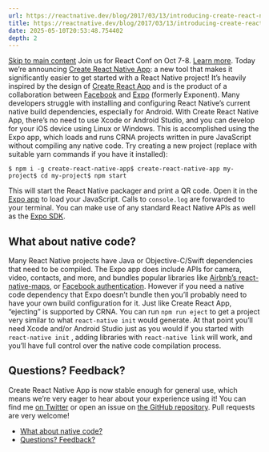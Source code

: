 ```yaml
---
url: https://reactnative.dev/blog/2017/03/13/introducing-create-react-native-app
title: https://reactnative.dev/blog/2017/03/13/introducing-create-react-native-app
date: 2025-05-10T20:53:48.754402
depth: 2
---
```


[Skip to main content](https://reactnative.dev/blog/2017/03/13/introducing-create-react-native-app#__docusaurus_skipToContent_fallback)
Join us for React Conf on Oct 7-8. [Learn more](https://conf.react.dev).
Today we’re announcing [Create React Native App](https://github.com/react-community/create-react-native-app): a new tool that makes it significantly easier to get started with a React Native project! It’s heavily inspired by the design of [Create React App](https://github.com/facebookincubator/create-react-app) and is the product of a collaboration between [Facebook](https://code.facebook.com) and [Expo](https://expo.io) (formerly Exponent).
Many developers struggle with installing and configuring React Native’s current native build dependencies, especially for Android. With Create React Native App, there’s no need to use Xcode or Android Studio, and you can develop for your iOS device using Linux or Windows. This is accomplished using the Expo app, which loads and runs CRNA projects written in pure JavaScript without compiling any native code.
Try creating a new project (replace with suitable yarn commands if you have it installed):
```
$ npm i -g create-react-native-app$ create-react-native-app my-project$ cd my-project$ npm start
```

This will start the React Native packager and print a QR code. Open it in the [Expo app](https://expo.io) to load your JavaScript. Calls to `console.log` are forwarded to your terminal. You can make use of any standard React Native APIs as well as the [Expo SDK](https://docs.expo.dev/versions/latest/).
## What about native code?[​](https://reactnative.dev/blog/2017/03/13/introducing-create-react-native-app#what-about-native-code "Direct link to What about native code?")
Many React Native projects have Java or Objective-C/Swift dependencies that need to be compiled. The Expo app does include APIs for camera, video, contacts, and more, and bundles popular libraries like [Airbnb’s react-native-maps](https://docs.expo.dev/versions/latest/sdk/map-view/), or [Facebook authentication](https://docs.expo.dev/versions/latest/sdk/facebook/). However if you need a native code dependency that Expo doesn’t bundle then you’ll probably need to have your own build configuration for it. Just like Create React App, “ejecting” is supported by CRNA.
You can run `npm run eject` to get a project very similar to what `react-native init` would generate. At that point you’ll need Xcode and/or Android Studio just as you would if you started with `react-native init` , adding libraries with `react-native link` will work, and you’ll have full control over the native code compilation process.
## Questions? Feedback?[​](https://reactnative.dev/blog/2017/03/13/introducing-create-react-native-app#questions-feedback "Direct link to Questions? Feedback?")
Create React Native App is now stable enough for general use, which means we’re very eager to hear about your experience using it! You can find me [on Twitter](https://twitter.com/dika10sune) or open an issue on [the GitHub repository](https://github.com/react-community/create-react-native-app). Pull requests are very welcome!
  * [What about native code?](https://reactnative.dev/blog/2017/03/13/introducing-create-react-native-app#what-about-native-code)
  * [Questions? Feedback?](https://reactnative.dev/blog/2017/03/13/introducing-create-react-native-app#questions-feedback)



